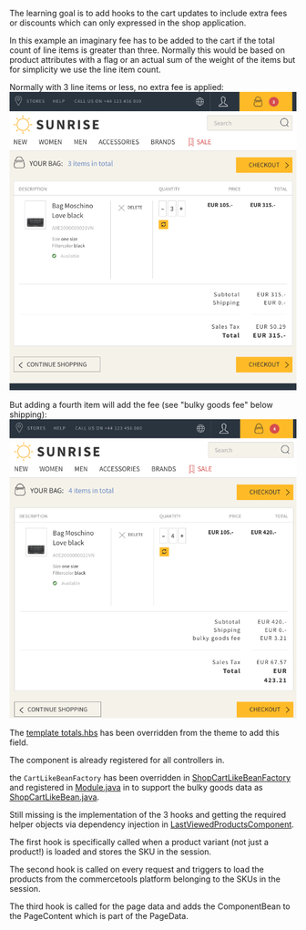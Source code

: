 The learning goal is to add hooks to the cart updates to include extra fees or discounts which can only expressed in the shop application.

In this example an imaginary fee has to be added to the cart if the total count of line items is greater than three. Normally this would be based on product attributes with a flag or an actual sum of the weight of the items but for simplicity we use the line item count.

Normally with 3 line items or less, no extra fee is applied:
![result](bulky-goods-off.png)

But adding a fourth item will add the fee (see "bulky goods fee" below shipping):
![result](bulky-goods-on.png)

The [template totals.hbs](../../conf/templates/checkout/order-summary/totals.hbs) has been overridden from the theme to add this field.

The component is already registered for all controllers in.

the `CartLikeBeanFactory` has been overridden in [ShopCartLikeBeanFactory](../../app/models/ShopCartLikeBeanFactory.java) and registered in [Module.java](../../app/Module.java) in to support the bulky goods data as [ShopCartLikeBean.java](../../app/models/ShopCartLikeBean.java).

Still missing is the implementation of the 3 hooks and getting the required helper objects via dependency injection in [LastViewedProductsComponent](LastViewedProductsComponent.java).

The first hook is specifically called when a product variant (not just a product!) is loaded and stores the SKU in the session.

The second hook is called on every request and triggers to load the products from the commercetools platform belonging to the SKUs in the session.

The third hook is called for the page data and adds the ComponentBean to the PageContent which is part of the PageData.
